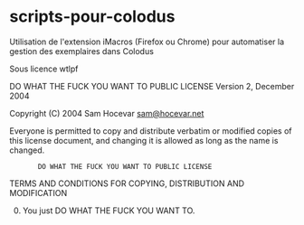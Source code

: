 # scripts-pour-colodus
Utilisation de l'extension iMacros (Firefox ou Chrome) pour automatiser la gestion des exemplaires dans Colodus



Sous licence wtlpf

DO WHAT THE FUCK YOU WANT TO PUBLIC LICENSE
                   Version 2, December 2004
 
Copyright (C) 2004 Sam Hocevar <sam@hocevar.net>
 
Everyone is permitted to copy and distribute verbatim or modified
copies of this license document, and changing it is allowed as long
as the name is changed.
 
           DO WHAT THE FUCK YOU WANT TO PUBLIC LICENSE
  TERMS AND CONDITIONS FOR COPYING, DISTRIBUTION AND MODIFICATION
 
 0. You just DO WHAT THE FUCK YOU WANT TO.
